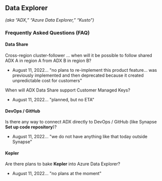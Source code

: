 ## Data Explorer
_(aka “ADX,” “Azure Data Explorer,” “Kusto”)_

### Frequently Asked Questions (FAQ)

#### Data Share
Cross-region cluster-follower … when will it be possible to follow shared ADX A in region A from ADX B in region B?
* August 11, 2022... "no plans to re-implement this product feature... was previously implemented and then deprecated because it created unpredictable cost for customers"

When will ADX Data Share support Customer Managed Keys?
* August 11, 2022... "planned, but no ETA"

#### DevOps / GitHub
Is there any way to connect ADX directly to DevOps / GitHub (like Synapse **Set up code repository**)?
* August 11, 2022... "we do not have anything like that today outside Synapse"

#### Kepler
Are there plans to bake **Kepler** into Azure Data Explorer?
* August 11, 2022... "no plans at the moment"
